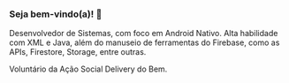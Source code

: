 ### Seja bem-vindo(a)! 👋

Desenvolvedor de Sistemas, com foco em Android Nativo. 
Alta habilidade com XML e Java, além do manuseio de ferramentas do Firebase, como as APIs, Firestore, Storage, entre outras.

Voluntário da Ação Social Delivery do Bem.
